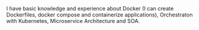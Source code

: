 I have basic knowledge and experience about Docker (I can create Dockerfiles, docker compose and containerize applications), Orchestraton with Kubernetes, Microservice Architecture and SOA.
